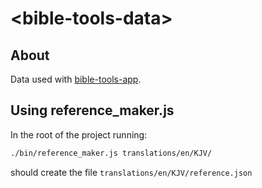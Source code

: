 # \<bible-tools-data>

## About

Data used with [bible-tools-app](https://github.com/bible-tools/app).

##  Using reference_maker.js

In the root of the project running:

```bash
./bin/reference_maker.js translations/en/KJV/
```

should create the file `translations/en/KJV/reference.json`
